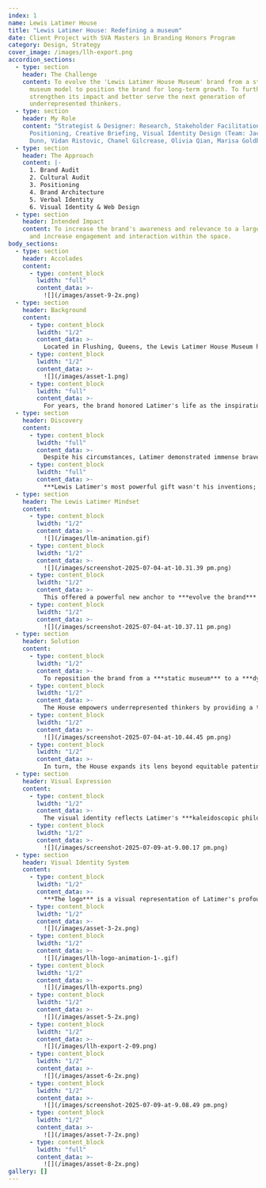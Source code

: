 ```yaml
---
index: 1
name: Lewis Latimer House
title: "Lewis Latimer House: Redefining a museum"
date: Client Project with SVA Masters in Branding Honors Program
category: Design, Strategy
cover_image: /images/llh-export.png
accordion_sections:
  - type: section
    header: The Challenge
    content: To evolve the 'Lewis Latimer House Museum' brand from a standard house
      museum model to position the brand for long-term growth. To further
      strengthen its impact and better serve the next generation of
      underrepresented thinkers.
  - type: section
    header: My Role
    content: "Strategist & Designer: Research, Stakeholder Facilitation,
      Positioning, Creative Briefing, Visual Identity Design (Team: Jackson
      Dunn, Vidan Ristovic, Chanel Gilcrease, Olivia Qian, Marisa Goldberg)"
  - type: section
    header: The Approach
    content: |-
      1. Brand Audit
      2. Cultural Audit
      3. Positioning
      4. Brand Architecture
      5. Verbal Identity
      6. Visual Identity & Web Design
  - type: section
    header: Intended Impact
    content: To increase the brand's awareness and relevance to a larger audience
      and increase engagement and interaction within the space.
body_sections:
  - type: section
    header: Accolades
    content:
      - type: content_block
        lwidth: "full"
        content_data: >-
          ![](/images/asset-9-2x.png)
  - type: section
    header: Background
    content:
      - type: content_block
        lwidth: "1/2"
        content_data: >-
          Located in Flushing, Queens, the Lewis Latimer House Museum honors the life of Lewis Howard Latimer, a self-taught polymath who helped develop major 19th-century inventions, including Edison's incandescent light bulb.
      - type: content_block
        lwidth: "1/2"
        content_data: >-
          ![](/images/asset-1.png)
      - type: content_block
        lwidth: "full"
        content_data: >-
          For years, the brand honored Latimer's life as the inspiration for a noble mission: helping close the gap in equitable patenting for minority innovators. ***However, this limited its relevance among a broader audience.***
  - type: section
    header: Discovery
    content:
      - type: content_block
        lwidth: "full"
        content_data: >-
          Despite his circumstances, Latimer demonstrated immense bravery and courage - qualities that will always be needed in society, no matter how much progress has been made socially or technologically.
      - type: content_block
        lwidth: "full"
        content_data: >-
          ***Lewis Latimer's most powerful gift wasn't his inventions; it was his fearless approach to life and learning.***
  - type: section
    header: The Lewis Latimer Mindset
    content:
      - type: content_block
        lwidth: "1/2"
        content_data: >-
          ![](/images/llm-animation.gif)
      - type: content_block
        lwidth: "1/2"
        content_data: >-
          ![](/images/screenshot-2025-07-04-at-10.31.39 pm.png)
      - type: content_block
        lwidth: "1/2"
        content_data: >-
          This offered a powerful new anchor to ***evolve the brand*** and its operational model.
      - type: content_block
        lwidth: "1/2"
        content_data: >-
          ![](/images/screenshot-2025-07-04-at-10.37.11 pm.png)
  - type: section
    header: Solution
    content:
      - type: content_block
        lwidth: "1/2"
        content_data: >-
          To reposition the brand from a ***static museum*** to a ***dynamic "Open House"*** that creates a space where Latimer's mindset comes to life.
      - type: content_block
        lwidth: "1/2"
        content_data: >-
          The House empowers underrepresented thinkers by providing a thinking playground to nurture their own Lewis Latimer Mindset. A dynamic space of exploration, experimentation, and collaboration.
      - type: content_block
        lwidth: "1/2"
        content_data: >-
          ![](/images/screenshot-2025-07-04-at-10.44.45 pm.png)
      - type: content_block
        lwidth: "1/2"
        content_data: >-
          In turn, the House expands its lens beyond equitable patenting, ***granting it the flexibility to increase its impact*** through active engagement.
  - type: section
    header: Visual Expression
    content:
      - type: content_block
        lwidth: "1/2"
        content_data: >-
          The visual identity reflects Latimer's ***kaleidoscopic philosophy,*** embodying a fluid and ever-evolving perspective that invites people to see, think, and engage in new and unexpected ways.
      - type: content_block
        lwidth: "1/2"
        content_data: >-
          ![](/images/screenshot-2025-07-09-at-9.00.17 pm.png)
  - type: section
    header: Visual Identity System
    content:
      - type: content_block
        lwidth: "1/2"
        content_data: >-
          ***The logo*** is a visual representation of Latimer's profound belief in fostering collaborative environments to generate innovation. Using kaleidoscopic fragments to form the L, a geometric sans-serif, and a Victorian-esque serif inspired by the home, the logo connects seemingly disparate elements to create a cohesive unit.
      - type: content_block
        lwidth: "1/2"
        content_data: >-
          ![](/images/asset-3-2x.png)
      - type: content_block
        lwidth: "1/2"
        content_data: >-
          ![](/images/llh-logo-animation-1-.gif)
      - type: content_block
        lwidth: "1/2"
        content_data: >-
          ![](/images/llh-exports.png)
      - type: content_block
        lwidth: "1/2"
        content_data: >-
          ![](/images/asset-5-2x.png)
      - type: content_block
        lwidth: "1/2"
        content_data: >-
          ![](/images/llh-export-2-09.png)
      - type: content_block
        lwidth: "1/2"
        content_data: >-
          ![](/images/asset-6-2x.png)
      - type: content_block
        lwidth: "1/2"
        content_data: >-
          ![](/images/screenshot-2025-07-09-at-9.08.49 pm.png)
      - type: content_block
        lwidth: "1/2"
        content_data: >-
          ![](/images/asset-7-2x.png)
      - type: content_block
        lwidth: "full"
        content_data: >-
          ![](/images/asset-8-2x.png)
gallery: []
---
```

